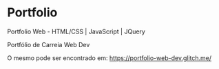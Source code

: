 # Portfolio
Portfolio Web - HTML/CSS | JavaScript | JQuery 

Portfólio de Carreia Web Dev 

O mesmo pode ser encontrado em: https://portfolio-web-dev.glitch.me/
